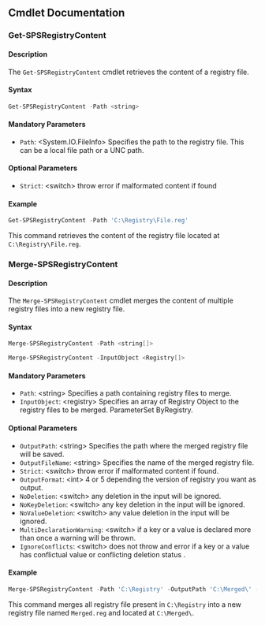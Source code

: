 ## Cmdlet Documentation

### Get-SPSRegistryContent

#### Description
The `Get-SPSRegistryContent` cmdlet retrieves the content of a registry file.

#### Syntax
```powershell
Get-SPSRegistryContent -Path <string>
```

#### Mandatory Parameters
- `Path`: \<System.IO.FileInfo\> Specifies the path to the registry file. This can be a local file path or a UNC path.

#### Optional Parameters
- `Strict`: \<switch\> throw error if malformated content if found

#### Example
```powershell
Get-SPSRegistryContent -Path 'C:\Registry\File.reg'
```

This command retrieves the content of the registry file located at `C:\Registry\File.reg`.

### Merge-SPSRegistryContent

#### Description
The `Merge-SPSRegistryContent` cmdlet merges the content of multiple registry files into a new registry file.

#### Syntax
```powershell
Merge-SPSRegistryContent -Path <string[]>

Merge-SPSRegistryContent -InputObject <Registry[]>
```

#### Mandatory Parameters
- `Path`: \<string\> Specifies a path containing registry files to merge.
- `InputObject`: \<registry\> Specifies an array of Registry Object to the registry files to be merged. ParameterSet ByRegistry.

#### Optional Parameters
- `OutputPath`: \<string\> Specifies the path where the merged registry file will be saved.
- `OutputFileName`: \<string\> Specifies the name of the merged registry file.
- `Strict`: \<switch\> throw error if malformated content if found.
- `OutputFormat`: \<int\> 4 or 5 depending the version of registry you want as output.
- `NoDeletion`: \<switch\> any deletion in the input will be ignored.
- `NoKeyDeletion`: \<switch\> any key deletion in the input will be ignored.
- `NoValueDeletion`: \<switch\> any value deletion in the input will be ignored.
- `MultiDeclarationWarning`: \<switch\> if a key or a value is declared more than once a warning will be thrown.
- `IgnoreConflicts`: \<switch\> does not throw and error if a key or a value has conflictual value or conflicting deletion status .

#### Example
```powershell
Merge-SPSRegistryContent -Path 'C:\Registry' -OutputPath 'C:\Merged\' -OutputFileName 'Merged.reg'
```

This command merges all registry file present in `C:\Registry` into a new registry file named `Merged.reg` and located at `C:\Merged\`.